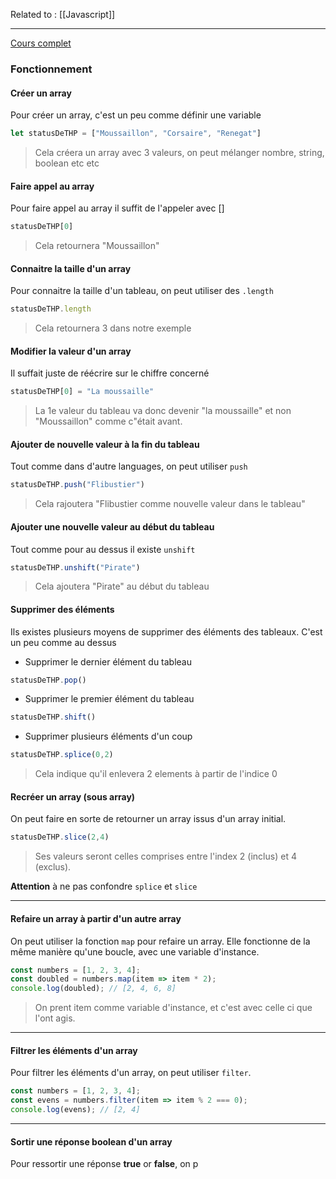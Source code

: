 Related to : [[Javascript]]

---

[Cours complet](https://developer.mozilla.org/fr/docs/Web/JavaScript/Reference/Global_Objects/Array)


### Fonctionnement

#### Créer un array

Pour créer un array, c'est un peu comme définir une variable

```js
let statusDeTHP = ["Moussaillon", "Corsaire", "Renegat"]
```
> Cela créera un array avec 3 valeurs, on peut mélanger nombre, string, boolean etc etc 


#### Faire appel au array 

Pour faire appel au array il suffit de l'appeler avec []

```js
statusDeTHP[0]
```
> Cela retournera "Moussaillon"


#### Connaitre la taille d'un array

Pour connaitre la taille d'un tableau, on peut utiliser des `.length` 

```js
statusDeTHP.length
```
> Cela retournera 3 dans notre exemple


#### Modifier la valeur d'un array

Il suffait juste de réécrire sur le chiffre concerné

```js
statusDeTHP[0] = "La moussaille"
```
> La 1e valeur du tableau va donc devenir "la moussaille" et non "Moussaillon" comme c"était avant.


#### Ajouter de nouvelle valeur à la fin du tableau

Tout comme dans d'autre languages, on peut utiliser `push`

```js
statusDeTHP.push("Flibustier")
```
> Cela rajoutera "Flibustier comme nouvelle valeur dans le tableau"

#### Ajouter une nouvelle valeur au début du tableau

Tout comme pour au dessus il existe `unshift`

```js
statusDeTHP.unshift("Pirate")
```
> Cela ajoutera "Pirate" au début du tableau

#### Supprimer des éléments

Ils existes plusieurs moyens de supprimer des éléments des tableaux. 
C'est un peu comme au dessus 

- Supprimer le dernier élément du tableau

```js
statusDeTHP.pop()
```

- Supprimer le premier élément du tableau

```js
statusDeTHP.shift()
```

- Supprimer plusieurs éléments d'un coup 

```js
statusDeTHP.splice(0,2)
```
> Cela indique qu'il enlevera 2 elements à partir de l'indice 0


#### Recréer un array (sous array)

On peut faire en sorte de retourner un array issus d'un array initial. 

```js
statusDeTHP.slice(2,4)
```
> Ses valeurs seront celles comprises entre l'index 2 (inclus) et 4 (exclus).

**Attention** à ne pas confondre `splice` et `slice`

---

#### Refaire un array à partir d'un autre array

On peut utiliser la fonction `map` pour refaire un array. Elle fonctionne de la même manière qu'une boucle, avec une variable d'instance. 


```javascript
const numbers = [1, 2, 3, 4];
const doubled = numbers.map(item => item * 2);
console.log(doubled); // [2, 4, 6, 8]
```
> On prent item comme variable d'instance, et c'est avec celle ci que l'ont agis. 

---

#### Filtrer les éléments d'un array 

Pour filtrer les éléments d'un array, on peut utiliser `filter`.

```javascript
const numbers = [1, 2, 3, 4];
const evens = numbers.filter(item => item % 2 === 0);
console.log(evens); // [2, 4]
```

--- 

#### Sortir une réponse boolean d'un array

Pour ressortir une réponse **true** or **false**, on p

